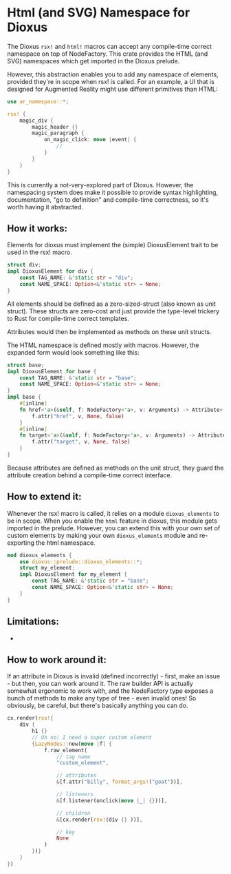 # Html (and SVG) Namespace for Dioxus

The Dioxus `rsx!` and `html!` macros can accept any compile-time correct namespace on top of NodeFactory. This crate provides the HTML (and SVG) namespaces which get imported in the Dioxus prelude.

However, this abstraction enables you to add any namespace of elements, provided they're in scope when rsx! is called. For an example, a UI that is designed for Augmented Reality might use different primitives than HTML:

```rust
use ar_namespace::*;

rsx! {
    magic_div {
        magic_header {}
        magic_paragraph {
            on_magic_click: move |event| {
                //
            }
        }
    }
}
```

This is currently a not-very-explored part of Dioxus. However, the namespacing system does make it possible to provide syntax highlighting, documentation, "go to definition" and compile-time correctness, so it's worth having it abstracted.

## How it works:

Elements for dioxus must implement the (simple) DioxusElement trait to be used in the rsx! macro.

```rust
struct div;
impl DioxusElement for div {
    const TAG_NAME: &'static str = "div";
    const NAME_SPACE: Option<&'static str> = None;
}
```

All elements should be defined as a zero-sized-struct (also known as unit struct). These structs are zero-cost and just provide the type-level trickery to Rust for compile-time correct templates.

Attributes would then be implemented as methods on these unit structs.

The HTML namespace is defined mostly with macros. However, the expanded form would look something like this:
```rust
struct base;
impl DioxusElement for base {
    const TAG_NAME: &'static str = "base";
    const NAME_SPACE: Option<&'static str> = None;    
}
impl base {
    #[inline]
    fn href<'a>(&self, f: NodeFactory<'a>, v: Arguments) -> Attribute<'a> {
        f.attr("href", v, None, false)
    }
    #[inline]
    fn target<'a>(&self, f: NodeFactory<'a>, v: Arguments) -> Attribute<'a> {
        f.attr("target", v, None, false)
    }
}
```
Because attributes are defined as methods on the unit struct, they guard the attribute creation behind a compile-time correct interface.


## How to extend it:

Whenever the rsx! macro is called, it relies on a module `dioxus_elements` to be in scope. When you enable the `html` feature in dioxus, this module gets imported in the prelude. However, you can extend this with your own set of custom elements by making your own `dioxus_elements` module and re-exporting the html namespace. 

```rust
mod dioxus_elements {
    use dioxus::prelude::dioxus_elements::*;
    struct my_element;
    impl DioxusElement for my_element {
        const TAG_NAME: &'static str = "base";
        const NAME_SPACE: Option<&'static str> = None;            
    }
}
```

## Limitations:
- 

## How to work around it:
If an attribute in Dioxus is invalid (defined incorrectly) - first, make an issue - but then, you can work around it. The raw builder API is actually somewhat ergonomic to work with, and the NodeFactory type exposes a bunch of methods to make any type of tree - even invalid ones! So obviously, be careful, but there's basically anything you can do.

```rust
cx.render(rsx!{
    div {
        h1 {}
        // Oh no! I need a super custom element
        {LazyNodes::new(move |f| {
            f.raw_element(
                // tag name
                "custom_element", 

                // attributes
                &[f.attr("billy", format_args!("goat"))], 

                // listeners
                &[f.listener(onclick(move |_| {}))], 

                // children
                &[cx.render(rsx!(div {} ))], 

                // key
                None 
            )
        })}
    }
})
```
